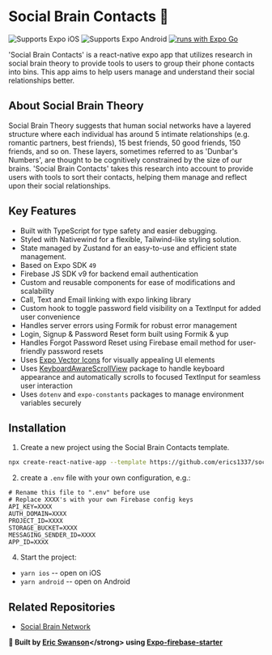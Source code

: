 # Social Brain Contacts 🧠

![Supports Expo iOS](https://img.shields.io/badge/iOS-4630EB.svg?style=flat-square&logo=APPLE&labelColor=999999&logoColor=fff)
![Supports Expo Android](https://img.shields.io/badge/Android-4630EB.svg?style=flat-square&logo=ANDROID&labelColor=A4C639&logoColor=fff)
[![runs with Expo Go](https://img.shields.io/badge/Runs%20with%20Expo%20Go-4630EB.svg?style=flat-square&logo=EXPO&labelColor=f3f3f3&logoColor=000)](https://expo.dev/client)

'Social Brain Contacts' is a react-native expo app that utilizes research in social brain theory to provide tools to users to group their phone contacts into bins. This app aims to help users manage and understand their social relationships better.

## About Social Brain Theory

Social Brain Theory suggests that human social networks have a layered structure where each individual has around 5 intimate relationships (e.g. romantic partners, best friends), 15 best friends, 50 good friends, 150 friends, and so on. These layers, sometimes referred to as 'Dunbar's Numbers', are thought to be cognitively constrained by the size of our brains. 'Social Brain Contacts' takes this research into account to provide users with tools to sort their contacts, helping them manage and reflect upon their social relationships.

## Key Features

- Built with TypeScript for type safety and easier debugging.
- Styled with Nativewind for a flexible, Tailwind-like styling solution.
- State managed by Zustand for an easy-to-use and efficient state management.
- Based on Expo SDK `49`
- Firebase JS SDK v9 for backend email authentication
- Custom and reusable components for ease of modifications and scalability
- Call, Text and Email linking with expo linking library
- Custom hook to toggle password field visibility on a TextInput for added user convenience
- Handles server errors using Formik for robust error management
- Login, Signup & Password Reset form built using Formik & yup
- Handles Forgot Password Reset using Firebase email method for user-friendly password resets
- Uses [Expo Vector Icons](https://icons.expo.fyi/) for visually appealing UI elements
- Uses [KeyboardAwareScrollView](https://github.com/APSL/react-native-keyboard-aware-scroll-view) package to handle keyboard appearance and automatically scrolls to focused TextInput for seamless user interaction
- Uses `dotenv` and `expo-constants` packages to manage environment variables securely


## Installation

1. Create a new project using the Social Brain Contacts template.

```bash
npx create-react-native-app --template https://github.com/erics1337/social-brain-contacts
```

2. create a `.env` file with your own configuration, e.g.:

```shell
# Rename this file to ".env" before use
# Replace XXXX's with your own Firebase config keys
API_KEY=XXXX
AUTH_DOMAIN=XXXX
PROJECT_ID=XXXX
STORAGE_BUCKET=XXXX
MESSAGING_SENDER_ID=XXXX
APP_ID=XXXX
```

4. Start the project:

- `yarn ios` -- open on iOS
- `yarn android` -- open on Android

<!-- ## Screens

Main screens:

- Login
- Signup
- Forgot password
- Home

[Add Screenshots of 'Social Brain Contacts' here] -->

## Related Repositories

- [Social Brain Network](https://github.com/Erics1337/social-brain-network)


<strong>🌟 Built by [Eric Swanson]('https://ericsdevportfolio.com')</strong> using [Expo-firebase-starter](https://github.com/expo-community/expo-firebase-starter)
